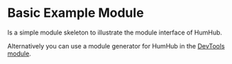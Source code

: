 # Basic Example Module

Is a simple module skeleton to illustrate the module interface of HumHub.

Alternatively you can use a module generator for HumHub in the [DevTools module](https://github.com/humhub-contrib/devtools).
